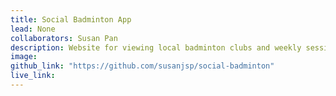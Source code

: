 ```yaml
---
title: Social Badminton App
lead: None
collaborators: Susan Pan
description: Website for viewing local badminton clubs and weekly sessions around Queensland
image:
github_link: "https://github.com/susanjsp/social-badminton"
live_link:
---
```


